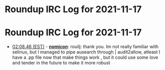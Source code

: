 # Roundup IRC Log for 2021-11-17 #
# Roundup IRC Log for 2021-11-17
* <a href="#02:08.46" id="02:08.46">02:08.46 (EST)</a> - __[nomicon](https://github.com/nomicon)__: rouilj: thank you. Im not really familiar with selinux, but I managed to pipe ausearch through | audit2allow, atleast I have a .pp file now that make things work <tm>, but it could use some love and tender in the future to make it more robust
